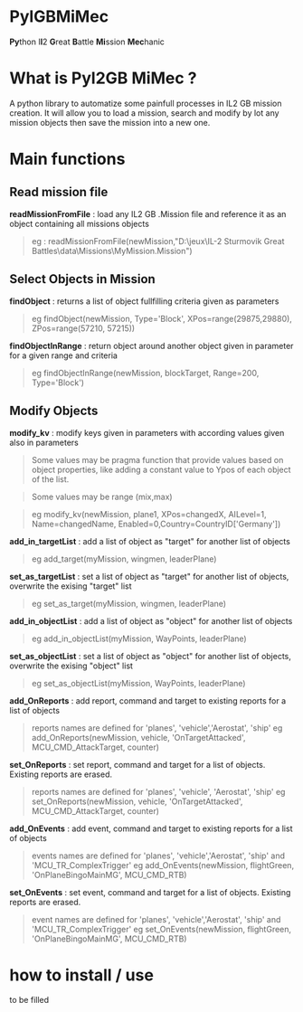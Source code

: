 # PylGBMiMec
**Py**thon I**l**2 **G**reat **B**attle **Mi**ssion **Mec**hanic

# What is Pyl2GB MiMec ?
A python library to automatize some painfull processes in IL2 GB mission creation.
It will allow you to load a mission, search and modify by lot any mission objects then save the mission into a new one.

# Main functions
## Read mission file
**readMissionFromFile** : load any IL2 GB .Mission file and reference it as an object containing all missions objects
> eg : readMissionFromFile(newMission,"D:\\jeux\\IL-2 Sturmovik Great Battles\\data\\Missions\\MyMission.Mission")
## Select Objects in Mission
**findObject** : returns a list of object fullfilling criteria given as parameters
>eg findObject(newMission, Type='Block', XPos=range(29875,29880), ZPos=range(57210, 57215))

**findObjectInRange** : return object around another object given in parameter for a given range and criteria
>eg findObjectInRange(newMission, blockTarget, Range=200, Type='Block')
## Modify Objects
**modify_kv** : modify keys given in parameters with according values given also in parameters

>Some values may be pragma function that provide values based on object properties, like adding a constant value to Ypos of each object of the list.

>Some values may be range (mix,max)

>eg modify_kv(newMission, plane1, XPos=changedX, AILevel=1, Name=changedName, Enabled=0,Country=CountryID['Germany'])

**add_in_targetList** : add a list of object as "target" for another list of objects
>eg add_target(myMission, wingmen, leaderPlane)

**set_as_targetList** : set a list of object as "target" for another list of objects, overwrite the exising "target" list
>eg set_as_target(myMission, wingmen, leaderPlane)

**add_in_objectList** : add a list of object as "object" for another list of objects
>eg add_in_objectList(myMission, WayPoints, leaderPlane)

**set_as_objectList** : set a list of object as "object" for another list of objects, overwrite the exising "object" list
>eg set_as_objectList(myMission, WayPoints, leaderPlane)

**add_OnReports** : add report, command and target to existing reports for a list of objects
> reports names are defined for 'planes', 'vehicle','Aerostat', 'ship'
> eg add_OnReports(newMission, vehicle, 'OnTargetAttacked', MCU_CMD_AttackTarget, counter)

**set_OnReports** : set report, command and target for a list of objects. Existing reports are erased.
> reports names are defined for 'planes', 'vehicle', 'Aerostat', 'ship'
> eg set_OnReports(newMission, vehicle, 'OnTargetAttacked', MCU_CMD_AttackTarget, counter)

**add_OnEvents** : add event, command and target to existing reports for a list of objects
> events names are defined for 'planes', 'vehicle','Aerostat', 'ship' and 'MCU_TR_ComplexTrigger' 
> eg add_OnEvents(newMission, flightGreen, 'OnPlaneBingoMainMG', MCU_CMD_RTB)

**set_OnEvents** : set event, command and target for a list of objects. Existing reports are erased.
> event names are defined for 'planes', 'vehicle','Aerostat', 'ship' and 'MCU_TR_ComplexTrigger' 
> eg set_OnEvents(newMission, flightGreen, 'OnPlaneBingoMainMG', MCU_CMD_RTB)

# how to install / use
to be filled
